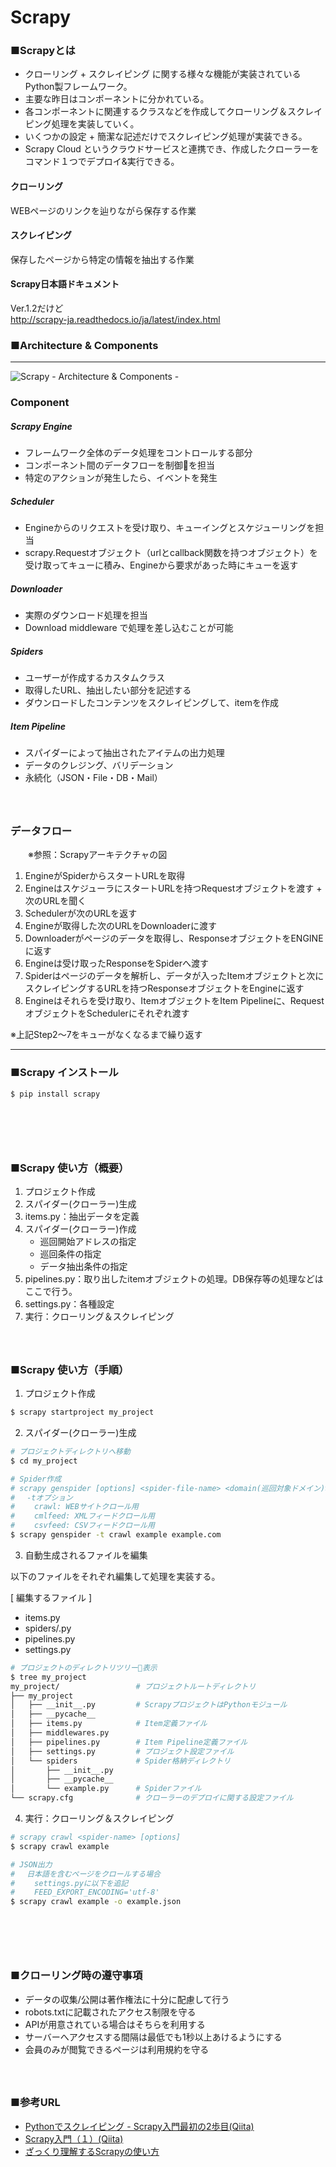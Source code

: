 # Scrapy


### ■Scrapyとは
- クローリング + スクレイピング に関する様々な機能が実装されているPython製フレームワーク。  
- 主要な昨日はコンポーネントに分かれている。
- 各コンポーネントに関連するクラスなどを作成してクローリング＆スクレイピング処理を実装していく。
- いくつかの設定 + 簡潔な記述だけでスクレイピング処理が実装できる。
- Scrapy Cloud というクラウドサービスと連携でき、作成したクローラーをコマンド１つでデプロイ&実行できる。


#### クローリング
WEBページのリンクを辿りながら保存する作業

#### スクレイピング
保存したページから特定の情報を抽出する作業
  　
#### Scrapy日本語ドキュメント
Ver.1.2だけど  
http://scrapy-ja.readthedocs.io/ja/latest/index.html
  


### ■Architecture & Components
---

![Scrapy - Architecture &amp; Components -](https://github.com/kenshin-itahana/docs-python/blob/master/assets/img/Scrapy%20-%20Architecture%20&%20Components%20-.png)



### Component

##### Scrapy Engine
- フレームワーク全体のデータ処理をコントロールする部分
- コンポーネント間のデータフローを制御を担当
- 特定のアクションが発生したら、イベントを発生


##### Scheduler
- Engineからのリクエストを受け取り、キューイングとスケジューリングを担当
- scrapy.Requestオブジェクト（urlとcallback関数を持つオブジェクト）を受け取ってキューに積み、Engineから要求があった時にキューを返す


##### Downloader
- 実際のダウンロード処理を担当
- Download middleware で処理を差し込むことが可能


##### Spiders
- ユーザーが作成するカスタムクラス
- 取得したURL、抽出したい部分を記述する
- ダウンロードしたコンテンツをスクレイピングして、itemを作成


##### Item Pipeline
- スパイダーによって抽出されたアイテムの出力処理
- データのクレジング、バリデーション
- 永続化（JSON・File・DB・Mail）
　  
　  
　  
### データフロー
　　※参照：Scrapyアーキテクチャの図  

1. EngineがSpiderからスタートURLを取得
2. EngineはスケジューラにスタートURLを持つRequestオブジェクトを渡す + 次のURLを聞く
3. Schedulerが次のURLを返す
4. Engineが取得した次のURLをDownloaderに渡す
5. Downloaderがページのデータを取得し、ResponseオブジェクトをENGINEに返す
6. Engineは受け取ったResponseをSpiderへ渡す
7. Spiderはページのデータを解析し、データが入ったItemオブジェクトと次にスクレイピングするURLを持つResponseオブジェクトをEngineに返す
8. Engineはそれらを受け取り、ItemオブジェクトをItem Pipelineに、RequestオブジェクトをSchedulerにそれぞれ渡す

※上記Step2〜7をキューがなくなるまで繰り返す

-----



### ■Scrapy インストール
```bash
$ pip install scrapy
```
　  
　  
　    
### ■Scrapy 使い方（概要）
1. プロジェクト作成
2. スパイダー(クローラー)生成
3. items.py：抽出データを定義
4. スパイダー(クローラー)作成
    - 巡回開始アドレスの指定
    - 巡回条件の指定
    - データ抽出条件の指定
5. pipelines.py：取り出したitemオブジェクトの処理。DB保存等の処理などはここで行う。
6. settings.py：各種設定
7. 実行：クローリング＆スクレイピング
　  
　  
　  
### ■Scrapy 使い方（手順）
1. プロジェクト作成
```bash
$ scrapy startproject my_project
```
  
2. スパイダー(クローラー)生成
```bash
# プロジェクトディレクトリへ移動
$ cd my_project

# Spider作成
# scrapy genspider [options] <spider-file-name> <domain(巡回対象ドメイン)>
# 　-tオプション
# 　　crawl: WEBサイトクロール用
# 　　cmlfeed: XMLフィードクロール用
# 　　csvfeed: CSVフィードクロール用
$ scrapy genspider -t crawl example example.com
```
  
3. 自動生成されるファイルを編集
  
以下のファイルをそれぞれ編集して処理を実装する。  

[ 編集するファイル ]
- items.py
- spiders/<spider-file-name>.py
- pipelines.py
- settings.py 
  
  

```bash
# プロジェクトのディレクトリツリー表示
$ tree my_project
my_project/                 # プロジェクトルートディレクトリ
├── my_project
│   ├── __init__.py         # ScrapyプロジェクトはPythonモジュール
│   ├── __pycache__
│   ├── items.py            # Item定義ファイル
│   ├── middlewares.py
│   ├── pipelines.py        # Item Pipeline定義ファイル
│   ├── settings.py         # プロジェクト設定ファイル
│   └── spiders             # Spider格納ディレクトリ
│       ├── __init__.py
│       ├── __pycache__
│       └── example.py      # Spiderファイル
└── scrapy.cfg              # クローラーのデプロイに関する設定ファイル
```
  
4. 実行：クローリング＆スクレイピング
```bash
# scrapy crawl <spider-name> [options]
$ scrapy crawl example

# JSON出力
# 　日本語を含むページをクロールする場合
# 　　settings.pyに以下を追記
# 　　FEED_EXPORT_ENCODING='utf-8'
$ scrapy crawl example -o example.json
```
　  
　  
　  
### ■クローリング時の遵守事項
- データの収集/公開は著作権法に十分に配慮して行う
- robots.txtに記載されたアクセス制限を守る
- APIが用意されている場合はそちらを利用する
- サーバーへアクセスする間隔は最低でも1秒以上あけるようにする
- 会員のみが閲覧できるページは利用規約を守る
　  
　  
　  
### ■参考URL
- [Pythonでスクレイピング - Scrapy入門最初の2歩目(Qiita)](https://qiita.com/ttomoaki/items/05d3dc104a695f939d63)
- [Scrapy入門（１）(Qiita)](https://qiita.com/checkpoint/items/038b59b29df8e1e384a2)
- [ざっくり理解するScrapyの使い方](https://anopara.net/2017/02/26/%E3%81%96%E3%81%A3%E3%81%8F%E3%82%8A%E7%90%86%E8%A7%A3%E3%81%99%E3%82%8Bscrapy%E3%81%AE%E4%BD%BF%E3%81%84%E6%96%B9/
)



